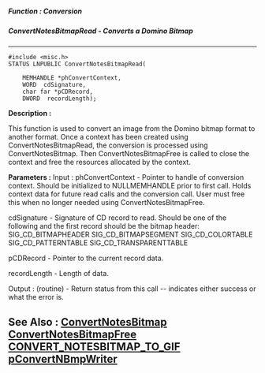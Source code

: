 ##### Function : Conversion
##### ConvertNotesBitmapRead - Converts a Domino Bitmap
---
```
#include <misc.h>
STATUS LNPUBLIC ConvertNotesBitmapRead(

	MEMHANDLE *phConvertContext,
	WORD  cdSignature,
	char far *pCDRecord,
	DWORD  recordLength);
```
**Description :**

This function is used to convert an image from the Domino bitmap format to 
another format. Once a context has been created using ConvertNotesBitmapRead, 
the conversion is processed using ConvertNotesBitmap. Then 
ConvertNotesBitmapFree is called to close the context and free the resources 
allocated by the context.

**Parameters :**
Input :
phConvertContext  -  Pointer to handle of conversion context. Should be initialized to NULLMEMHANDLE prior to first call.  Holds context data for future read calls and the conversion call. User must free this when no longer needed using ConvertNotesBitmapFree.

cdSignature  -  Signature of CD record to read. Should be one of the following and the first record should be the bitmap header:
       SIG_CD_BITMAPHEADER
       SIG_CD_BITMAPSEGMENT
       SIG_CD_COLORTABLE
       SIG_CD_PATTERNTABLE
       SIG_CD_TRANSPARENTTABLE

pCDRecord  -  Pointer to the current record data.

recordLength  -  Length of data.

Output :
(routine)  -  Return status from this call -- indicates either success or what the error is. 



**See Also :**
[ConvertNotesBitmap](/reference/Func/ConvertNotesBitmap)
[ConvertNotesBitmapFree](/reference/Func/ConvertNotesBitmapFree)
[CONVERT_NOTESBITMAP_TO_GIF](/reference/Symb/CONVERT_NOTESBITMAP_TO_GIF)
[pConvertNBmpWriter](/reference/Data/pConvertNBmpWriter)
---
